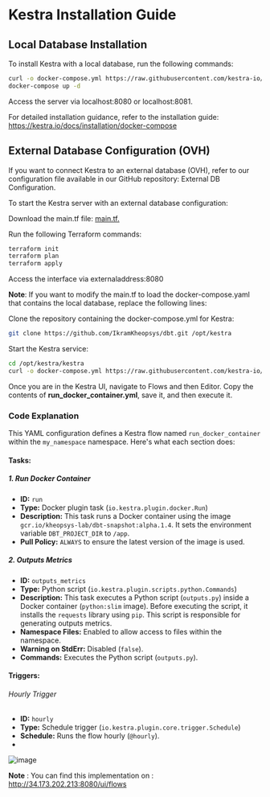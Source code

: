 # Kestra Installation Guide

## Local Database Installation

To install Kestra with a local database, run the following commands:

```sh
curl -o docker-compose.yml https://raw.githubusercontent.com/kestra-io/kestra/develop/docker-compose.yml
docker-compose up -d
```

Access the server via localhost:8080 or localhost:8081.

For detailed installation guidance, refer to the installation guide: https://kestra.io/docs/installation/docker-compose

## External Database Configuration (OVH)
If you want to connect Kestra to an external database (OVH), refer to our configuration file available in our GitHub repository: External DB Configuration.

To start the Kestra server with an external database configuration:

Download the main.tf file: [main.tf.](https://github.com/kheopsys/dbt-airflow/blob/main/airflow/kestra/main.tf)

Run the following Terraform commands:
```sh
terraform init
terraform plan
terraform apply
```
Access the interface via externaladdress:8080 

**Note**: If you want to modify the main.tf to load the docker-compose.yaml that contains the local database, replace the following lines:

Clone the repository containing the docker-compose.yml for Kestra:

```sh
git clone https://github.com/IkramKheopsys/dbt.git /opt/kestra
```
Start the Kestra service:
```sh
cd /opt/kestra/kestra
curl -o docker-compose.yml https://raw.githubusercontent.com/kestra-io/kestra/develop/docker-compose.yml
```

Once you are in the Kestra UI, navigate to Flows and then Editor. Copy the contents of **run_docker_container.yml**, save it, and then execute it.

### Code Explanation

This YAML configuration defines a Kestra flow named `run_docker_container` within the `my_namespace` namespace. Here's what each section does:

#### Tasks:

##### 1. Run Docker Container
- **ID:** `run`
- **Type:** Docker plugin task (`io.kestra.plugin.docker.Run`)
- **Description:** This task runs a Docker container using the image `gcr.io/kheopsys-lab/dbt-snapshot:alpha.1.4`. It sets the environment variable `DBT_PROJECT_DIR` to `/app`.
- **Pull Policy:** `ALWAYS` to ensure the latest version of the image is used.

##### 2. Outputs Metrics
- **ID:** `outputs_metrics`
- **Type:** Python script (`io.kestra.plugin.scripts.python.Commands`)
- **Description:** This task executes a Python script (`outputs.py`) inside a Docker container (`python:slim` image). Before executing the script, it installs the `requests` library using `pip`. This script is responsible for generating outputs metrics.
- **Namespace Files:** Enabled to allow access to files within the namespace.
- **Warning on StdErr:** Disabled (`false`).
- **Commands:** Executes the Python script (`outputs.py`).

#### Triggers:

###### Hourly Trigger
- **ID:** `hourly`
- **Type:** Schedule trigger (`io.kestra.plugin.core.trigger.Schedule`)
- **Schedule:** Runs the flow hourly (`@hourly`).
- 
![image](https://github.com/agambo-kheopsys/dbt-kestra/assets/113558455/6e3edb14-b64f-40c3-854e-929cfa225c30)

**Note** : You can find this implementation on : http://34.173.202.213:8080/ui/flows




